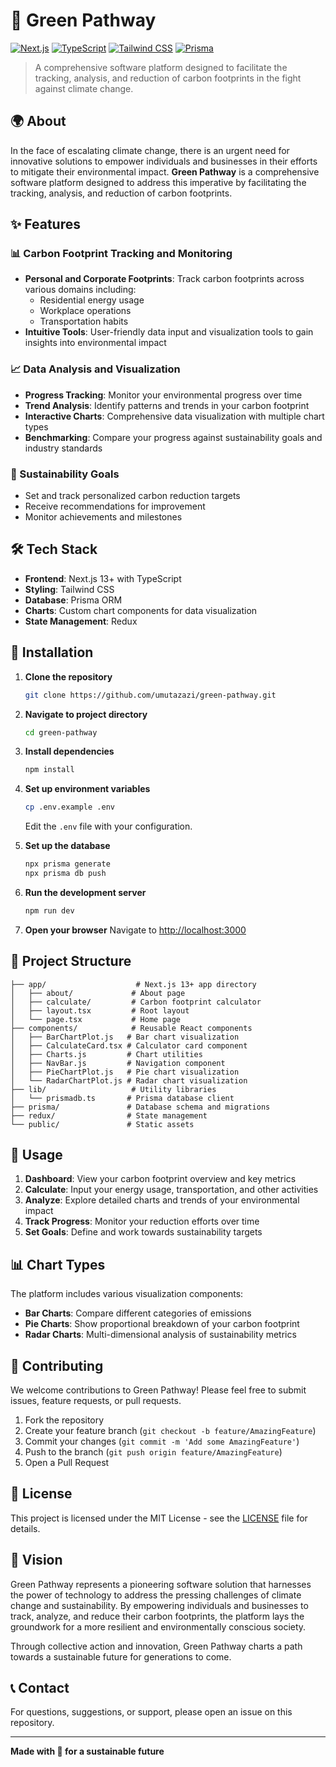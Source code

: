 # 🌱 Green Pathway

[![Next.js](https://img.shields.io/badge/Next.js-13+-black?style=flat-square&logo=next.js)](https://nextjs.org/)
[![TypeScript](https://img.shields.io/badge/TypeScript-5+-blue?style=flat-square&logo=typescript)](https://www.typescriptlang.org/)
[![Tailwind CSS](https://img.shields.io/badge/Tailwind_CSS-3+-38B2AC?style=flat-square&logo=tailwind-css)](https://tailwindcss.com/)
[![Prisma](https://img.shields.io/badge/Prisma-4+-2D3748?style=flat-square&logo=prisma)](https://www.prisma.io/)

> A comprehensive software platform designed to facilitate the tracking, analysis, and reduction of carbon footprints in the fight against climate change.

## 🌍 About

In the face of escalating climate change, there is an urgent need for innovative solutions to empower individuals and businesses in their efforts to mitigate their environmental impact. **Green Pathway** is a comprehensive software platform designed to address this imperative by facilitating the tracking, analysis, and reduction of carbon footprints.

## ✨ Features

### 📊 Carbon Footprint Tracking and Monitoring
- **Personal and Corporate Footprints**: Track carbon footprints across various domains including:
  - Residential energy usage
  - Workplace operations  
  - Transportation habits
- **Intuitive Tools**: User-friendly data input and visualization tools to gain insights into environmental impact

### 📈 Data Analysis and Visualization
- **Progress Tracking**: Monitor your environmental progress over time
- **Trend Analysis**: Identify patterns and trends in your carbon footprint
- **Interactive Charts**: Comprehensive data visualization with multiple chart types
- **Benchmarking**: Compare your progress against sustainability goals and industry standards

### 🎯 Sustainability Goals
- Set and track personalized carbon reduction targets
- Receive recommendations for improvement
- Monitor achievements and milestones

## 🛠️ Tech Stack

- **Frontend**: Next.js 13+ with TypeScript
- **Styling**: Tailwind CSS
- **Database**: Prisma ORM
- **Charts**: Custom chart components for data visualization
- **State Management**: Redux

## 🚀 Installation

1. **Clone the repository**
   ```bash
   git clone https://github.com/umutazazi/green-pathway.git
   ```

2. **Navigate to project directory**
   ```bash
   cd green-pathway
   ```

3. **Install dependencies**
   ```bash
   npm install
   ```

4. **Set up environment variables**
   ```bash
   cp .env.example .env
   ```
   Edit the `.env` file with your configuration.

5. **Set up the database**
   ```bash
   npx prisma generate
   npx prisma db push
   ```

6. **Run the development server**
   ```bash
   npm run dev
   ```

7. **Open your browser**
   Navigate to [http://localhost:3000](http://localhost:3000)

## 📁 Project Structure

```
├── app/                    # Next.js 13+ app directory
│   ├── about/             # About page
│   ├── calculate/         # Carbon footprint calculator
│   ├── layout.tsx         # Root layout
│   └── page.tsx           # Home page
├── components/            # Reusable React components
│   ├── BarChartPlot.js   # Bar chart visualization
│   ├── CalculateCard.tsx # Calculator card component
│   ├── Charts.js         # Chart utilities
│   ├── NavBar.js         # Navigation component
│   ├── PieChartPlot.js   # Pie chart visualization
│   └── RadarChartPlot.js # Radar chart visualization
├── lib/                   # Utility libraries
│   └── prismadb.ts       # Prisma database client
├── prisma/               # Database schema and migrations
├── redux/                # State management
└── public/               # Static assets
```

## 🎯 Usage

1. **Dashboard**: View your carbon footprint overview and key metrics
2. **Calculate**: Input your energy usage, transportation, and other activities
3. **Analyze**: Explore detailed charts and trends of your environmental impact
4. **Track Progress**: Monitor your reduction efforts over time
5. **Set Goals**: Define and work towards sustainability targets

## 📊 Chart Types

The platform includes various visualization components:
- **Bar Charts**: Compare different categories of emissions
- **Pie Charts**: Show proportional breakdown of your carbon footprint
- **Radar Charts**: Multi-dimensional analysis of sustainability metrics

## 🤝 Contributing

We welcome contributions to Green Pathway! Please feel free to submit issues, feature requests, or pull requests.

1. Fork the repository
2. Create your feature branch (`git checkout -b feature/AmazingFeature`)
3. Commit your changes (`git commit -m 'Add some AmazingFeature'`)
4. Push to the branch (`git push origin feature/AmazingFeature`)
5. Open a Pull Request

## 📄 License

This project is licensed under the MIT License - see the [LICENSE](LICENSE) file for details.

## 🌟 Vision

Green Pathway represents a pioneering software solution that harnesses the power of technology to address the pressing challenges of climate change and sustainability. By empowering individuals and businesses to track, analyze, and reduce their carbon footprints, the platform lays the groundwork for a more resilient and environmentally conscious society.

Through collective action and innovation, Green Pathway charts a path towards a sustainable future for generations to come.

## 📞 Contact

For questions, suggestions, or support, please open an issue on this repository.

---

**Made with 💚 for a sustainable future**
